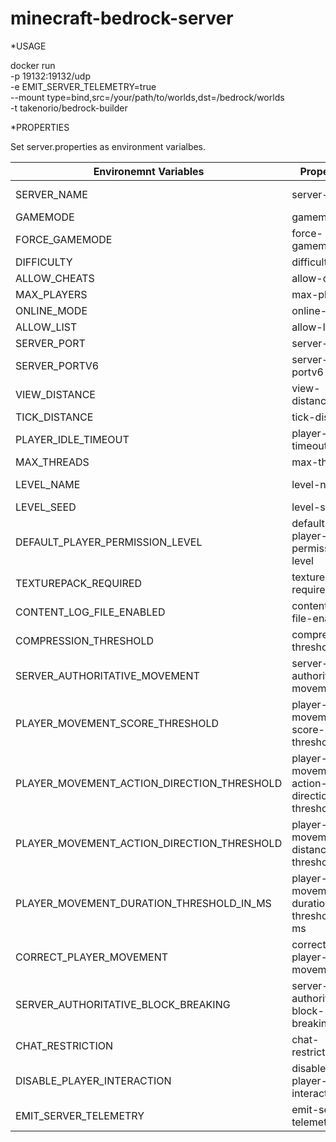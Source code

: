 # minecraft-bedrock-server

*USAGE

 docker run \
  -p 19132:19132/udp \
  -e EMIT_SERVER_TELEMETRY=true \
  --mount type=bind,src=/your/path/to/worlds,dst=/bedrock/worlds \
  -t takenorio/bedrock-builder
  
 *PROPERTIES
 
  Set server.properties as environment varialbes.
  
  
| Environemnt Variables                      | Properties                                 | Default          |
| ------------------------------------------ | ------------------------------------------ | ---------------- |
| SERVER_NAME                                | server-name                                | Dedicated Server |
| GAMEMODE                                   | gamemode                                   | survival         |
| FORCE_GAMEMODE                             | force-gamemode                             | false            |
| DIFFICULTY                                 | difficulty                                 | easy             |
| ALLOW_CHEATS                               | allow-cheats                               | false            |
| MAX_PLAYERS                                | max-players                                | 10               |
| ONLINE_MODE                                | online-mode                                | true             |
| ALLOW_LIST                                 | allow-list                                 | false            |
| SERVER_PORT                                | server-port                                | 19132            |
| SERVER_PORTV6                              | server-portv6                              | 19133            |
| VIEW_DISTANCE                              | view-distance                              | 32               |
| TICK_DISTANCE                              | tick-distance                              | 4                |
| PLAYER_IDLE_TIMEOUT                        | player-idle-timeout                        | 30               |
| MAX_THREADS                                | max-threads                                | 8                |
| LEVEL_NAME                                 | level-name                                 | Bedrock level    |
| LEVEL_SEED                                 | level-seed                                 | ''               |
| DEFAULT_PLAYER_PERMISSION_LEVEL            | default-player-permission-level            | member           |
| TEXTUREPACK_REQUIRED                       | texturepack-required                       | false            |
| CONTENT_LOG_FILE_ENABLED                   | content-log-file-enabled                   | false            |
| COMPRESSION_THRESHOLD                      | compression-threshold                      | 1                |
| SERVER_AUTHORITATIVE_MOVEMENT              | server-authoritative-movement              | server-auth      |
| PLAYER_MOVEMENT_SCORE_THRESHOLD            | player-movement-score-threshold            | 20               |
| PLAYER_MOVEMENT_ACTION_DIRECTION_THRESHOLD | player-movement-action-direction-threshold | 0.85             |
| PLAYER_MOVEMENT_ACTION_DIRECTION_THRESHOLD | player-movement-distance-threshold         | 0.3              |
| PLAYER_MOVEMENT_DURATION_THRESHOLD_IN_MS   | player-movement-duration-threshold-in-ms   | 500              |
| CORRECT_PLAYER_MOVEMENT                    | correct-player-movement                    | false            |
| SERVER_AUTHORITATIVE_BLOCK_BREAKING        | server-authoritative-block-breaking        | false            |
| CHAT_RESTRICTION                           | chat-restriction                           | None             |
| DISABLE_PLAYER_INTERACTION                 | disable-player-interaction                 | false            |
| EMIT_SERVER_TELEMETRY                      | emit-server-telemetry                      | false            |
